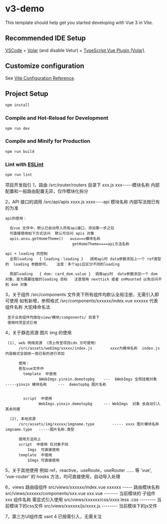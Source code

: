 # v3-demo

This template should help get you started developing with Vue 3 in Vite.

## Recommended IDE Setup

[VSCode](https://code.visualstudio.com/) + [Volar](https://marketplace.visualstudio.com/items?itemName=Vue.volar) (and disable Vetur) + [TypeScript Vue Plugin (Volar)](https://marketplace.visualstudio.com/items?itemName=Vue.vscode-typescript-vue-plugin).

## Customize configuration

See [Vite Configuration Reference](https://vitejs.dev/config/).

## Project Setup

```sh
npm install
```

### Compile and Hot-Reload for Development

```sh
npm run dev
```

### Compile and Minify for Production

```sh
npm run build
```

### Lint with [ESLint](https://eslint.org/)

```sh
npm run lint
```




项目开发指引
  1，路由
    /src/router/routers
     目录下  xxx.js     xxx-----模块名称      内部配置和一般路由配置无异，仅作模块化拆分

 
  2，API 接口的调用
     /src/api/apis
       xxxx.js      xxxx----api 模块名称    内部写法按已有的为准
    
    api的使用：
      
      在vue 文件中，默认已自动导入所有api接口，添加第一步之后
      可直接使用如下方式访问  默认可访问 apis 对象
      apis.ansu.getHomeTheme()   ausu===模块名称
                                  getHomeTheme====api方法名称

    api + loading 的控制
      全局loading   { loading：loading }   调用api时 data参数添加上一个 ref类型的  loading 参数即可。   注意：多个api应区分不同的loading

      局部loading   { dom: card_dom.value }  调用api时  data参数添加一个 dom 对象，是为需要挂载的loading 目标   注意使用 nexttick 或者 onMounted 以免访问不到 dom 对象
  
  
  3，关于组件
     /src/components
     文件夹下所有组件均默认全局注册，无需引入即可使用
     如有新增，参照格式     /src/components/xxxxxx/index.vue   xxxxxx 代表组件名称 大驼峰命名法


     至于业务组件均放在view/模块/components/ 目录下
     使用时须显式引用
  
  4，关于静态资源 图片 img 的使用

     (1), web 网络资源 （须上传至项目cdn 方可使用）
          /src/assets/webImg/xxxxx/index.js        xxxx为模块名称  index.js  内容格式全部统一按已有的进行添加

          使用：
          若在vue文件中   
            template  中使用  
                   $WebImgs.yinxin.demotopbg    ---  $WebImgs 全局挂载对象   -----yinxin 模块名称     ---  demotopbg 图片名称


            script  中使用
                   WebImgs.yinxin.demotopbg     --- WebImgs  对象 会自动引入   其余同理

      (2), 本地资源            
          /src/assets/img/xxxxx/imgname.type        ----- xxxx 图片模块名称   imgname.type   -----图片名称.类型

          使用方法同上
          script  中使用 仅对象不同
              Imgs  可直接使用
          template  中使用   
              $Imgs 可直接使用


  5，关于其他使用 例如   ref，reactive，useRoute，useRouter ……  等
     'vue',  'vue-router'  的 hooks 方法，均可直接使用，自动导入处理


 6，views 路由级组件
     src/views/xxxxxx/index.vue     xxxxxx ----- 路由模块名称
     src/views/xxxxxx/components/xxx.vue      xxx.vue  -------  当前模块的 子组件 xxx 组件名称   需显式引入使用
     src/views/xxxxxx/css/xxxx.less   .css     --------  当前模块下的css文件
     src/views/xxxxxx/js/xxxx.js               --------  当前模块下的js文件 


 7，第三方UI组件库 
     vant 4  已按需引入，无需关注